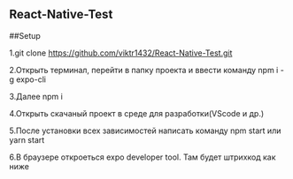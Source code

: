 ## React-Native-Test

##Setup

1.git clone https://github.com/viktr1432/React-Native-Test.git

2.Открыть терминал, перейти в папку проекта и ввести команду npm i -g expo-cli

3.Далее npm i

4.Открыть скачаный проект в среде для разработки(VScode и др.)

5.После установки всех зависимостей написать команду npm start или yarn start

6.В браузере откроеться expo developer tool. Там будет штрихкод как ниже


